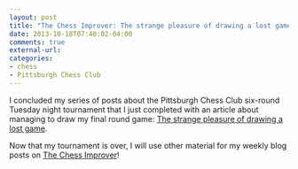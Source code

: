 ```yaml
---
layout: post
title: "The Chess Improver: The strange pleasure of drawing a lost game"
date: 2013-10-18T07:40:02-04:00
comments: true
external-url: 
categories: 
- chess
- Pittsburgh Chess Club
---
```

I concluded my series of posts about the Pittsburgh Chess Club six-round Tuesday night tournament that I just completed with an article about managing to draw my final round game: [The strange pleasure of drawing a lost game](http://chessimprover.com/the-strange-pleasure-of-drawing-a-lost-game/).

Now that my tournament is over, I will use other material for my weekly blog posts on [The Chess Improver](http://chessimprover.com/)!
